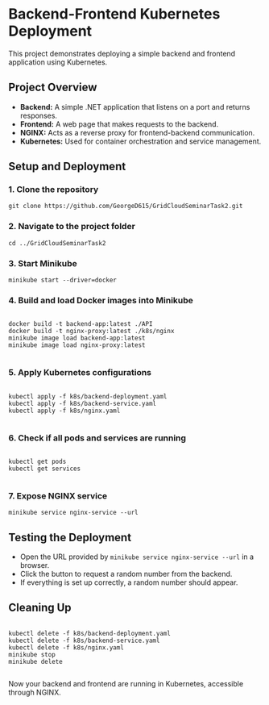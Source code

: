 <body>
    <h1>Backend-Frontend Kubernetes Deployment</h1>
    <p>This project demonstrates deploying a simple backend and frontend application using Kubernetes.</p>
    <h2>Project Overview</h2>
    <ul>
        <li><strong>Backend:</strong> A simple .NET application that listens on a port and returns responses.</li>
        <li><strong>Frontend:</strong> A web page that makes requests to the backend.</li>
        <li><strong>NGINX:</strong> Acts as a reverse proxy for frontend-backend communication.</li>
        <li><strong>Kubernetes:</strong> Used for container orchestration and service management.</li>
    </ul>
    <h2>Setup and Deployment</h2>
    <h3>1. Clone the repository</h3>
    <pre><code>git clone https://github.com/GeorgeD615/GridCloudSeminarTask2.git</code></pre>
    <h3>2. Navigate to the project folder</h3>
    <pre><code>cd ../GridCloudSeminarTask2</code></pre>
    <h3>3. Start Minikube</h3>
    <pre><code>minikube start --driver=docker</code></pre>
    <h3>4. Build and load Docker images into Minikube</h3>
    <pre><code>
docker build -t backend-app:latest ./API
docker build -t nginx-proxy:latest ./k8s/nginx
minikube image load backend-app:latest
minikube image load nginx-proxy:latest
    </code></pre>
    <h3>5. Apply Kubernetes configurations</h3>
    <pre><code>
kubectl apply -f k8s/backend-deployment.yaml
kubectl apply -f k8s/backend-service.yaml
kubectl apply -f k8s/nginx.yaml
    </code></pre>
    <h3>6. Check if all pods and services are running</h3>
    <pre><code>
kubectl get pods
kubectl get services
    </code></pre>
    <h3>7. Expose NGINX service</h3>
    <pre><code>minikube service nginx-service --url</code></pre>
    <h2>Testing the Deployment</h2>
    <ul>
        <li>Open the URL provided by <code>minikube service nginx-service --url</code> in a browser.</li>
        <li>Click the button to request a random number from the backend.</li>
        <li>If everything is set up correctly, a random number should appear.</li>
    </ul>
    <h2>Cleaning Up</h2>
    <pre><code>
kubectl delete -f k8s/backend-deployment.yaml
kubectl delete -f k8s/backend-service.yaml
kubectl delete -f k8s/nginx.yaml
minikube stop
minikube delete
    </code></pre>
    <p>Now your backend and frontend are running in Kubernetes, accessible through NGINX.</p>
</body>
